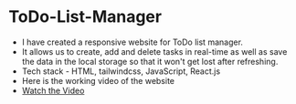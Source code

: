 # ToDo-List-Manager
* I have created a responsive website for ToDo list manager.
* It allows us to create, add and delete tasks in real-time as well as save the data in the local storage so that it won't get lost after refreshing.
* Tech stack - HTML, tailwindcss, JavaScript, React.js
* Here is the working video of the website
* [Watch the Video](https://github.com/mohit-41/ToDo-List-Manager/assets/133521400/a6b7fa11-f1ef-4047-a38a-6c025a97c31b)
